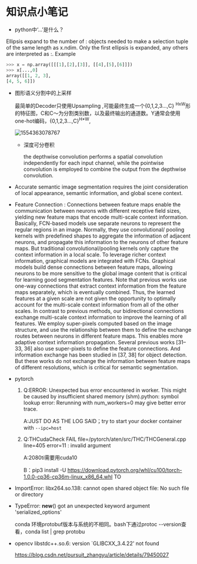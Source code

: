 # 知识点小笔记

- python中‘...’是什么？

Ellipsis expand to the number of : objects needed to make a selection tuple of the same length as x.ndim. 
Only the first ellipsis is expanded, any others are interpreted as :. 
Example

```python
>>> x = np.array([[[1],[2],[3]], [[4],[5],[6]]])
>>> x[...,0]
array([[1, 2, 3],
[4, 5, 6]])
```

- 图形语义分割中的上采样

  最简单的Decoder只使用Upsampling ,可能最终生成一个{0,1,2,3...,C} <sup>HxW</sup>形的特征图，C和C～为分割类别数，以及最终输出的通道数。Y通常会使用one-hot编码，{0,1,2,3...,C}<sup>H*W</sup>,

  ![1554363078767](/home/leixiangyu/.config/Typora/typora-user-images/1554363078767.png)

  - 深度可分卷积

    the depthwise convolution performs a spatial convolution independently for each input channel, while the pointwise convolution is employed to combine the output from the depthwise convolution.

- Accurate semantic image segmentation requires the joint consideration of local appearance, semantic information, and global scene context.

- Feature Connection : Connections between feature maps enable the communication between neurons with different receptive field sizes, yielding new feature  maps that encode multi-scale context information. Basically, FCN-based models use separate neurons to represent the regular regions in an image. Normally, they use convolutional/ pooling kernels with predefined shapes to aggregate the information of adjacent neurons, and propagate this information to   the neurons of other feature maps. But traditional convolutional/pooling kernels   only capture the context information in a local scale. To leverage richer context   information, graphical models are integrated with FCNs. Graphical   models build dense connections between feature maps, allowing neurons to be   more sensitive to the global image content that is critical for learning good   segmentation features. Note that previous works use one-way connections that   extract context information from the feature maps separately, which is eventually combined. Thus, the learned features at a given scale are not given the   opportunity to optimally account for the multi-scale context information from   all of the other scales.   In contrast to previous methods, our bidirectional connections exchange   multi-scale context information to improve the learning of all features. We employ super-pixels computed based on the image structure, and use the relationship between them to define the exchange routes between neurons in different feature maps. This enables more adaptive context information propagation. Several  previous works [31–33, 36] also use super-pixels to define the feature connections.   And information exchange has been studied in [37, 38] for object detection. But these works do not exchange the information between feature maps of different resolutions, which is critical for semantic segmentation.

- pytorch

  1. Q:ERROR: Unexpected bus error encountered in worker. This might be caused by insufficient shared memory (shm).python: symbol lookup error: Rerunning with num_workers=0 may give better error trace.

     A:JUST DO AS THE LOG SAID；try to start your docker container with `--ipc=host`

  2. Q:THCudaCheck FAIL file=/pytorch/aten/src/THC/THCGeneral.cpp line=405 error=11 : invalid argument

     A:2080ti需要用cuda10

     B：pip3 install -U https://download.pytorch.org/whl/cu100/torch-1.0.0-cp36-cp36m-linux_x86_64.whl TO 

- ImportError: libx264.so.138: cannot open shared object file: No such file or directory

- TypeError: **new**() got an unexpected keyword argument 'serialized_options'

  conda 环境protobuf版本与系统的不相同。bash下通过protoc --version查看，conda list | grep protobu

- opencv libstdc++.so.6: version `GLIBCXX_3.4.22' not found

  https://blog.csdn.net/pursuit_zhangyu/article/details/79450027

